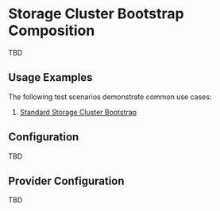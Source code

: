 # Storage Cluster Bootstrap Composition

TBD

## Usage Examples

The following test scenarios demonstrate common use cases:

1. [Standard Storage Cluster Bootstrap](test/scenarios/standard/claim.yaml)

## Configuration

TBD

## Provider Configuration

TBD
